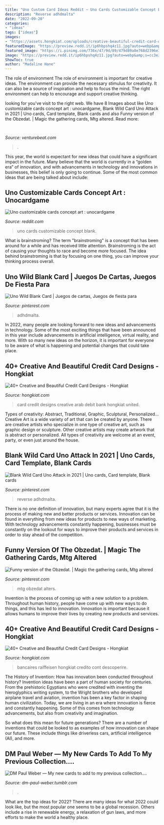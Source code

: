 ```yaml
---
title: "Uno Custom Card Ideas Reddit ~ Uno Cards Customizable Concept Blank"
description: "Reverse adhdmalta"
date: "2022-09-20"
categories:
- "ideas"
tags: ["ideas"]
images:
- "https://assets.hongkiat.com/uploads/creative-beautiful-credit-card-designs/arab.jpg"
featuredImage: "https://preview.redd.it/ip6hbpshq4z11.jpg?auto=webp&amp;s=cc3e3aee3047661ef6ecce1554ed3eb6ebeac9d9"
featured_image: "https://i.pinimg.com/736x/47/9d/89/479d89a8e768d2396e3f6cd4831e945c.jpg"
image: "https://preview.redd.it/ip6hbpshq4z11.jpg?auto=webp&amp;s=cc3e3aee3047661ef6ecce1554ed3eb6ebeac9d9"
ShowToc: true
author: "Madaline Hane"
---
```



The role of environment
The role of environment is important for creative ideas. The environment can provide the necessary stimulus for creativity. It can also be a source of inspiration and help to focus the mind. The right environment can help to encourage and support creative thinking.

	

		
looking for  you've visit to the right web. We have 8 Images about  like Uno customizable cards concept art : unocardgame, Blank Wild Card Uno Attack in 2021 | Uno cards, Card template, Blank cards and also Funny version of the Obzedat. | Magic the gathering cards, Mtg altered. Read more:
		
    
## 

<img loading=lazy src="https://venturebeat.com/wp-content/uploads/2019/05/amd-ryzen-third-generation.jpg" onerror="this.onerror=null;this.src='https://tse1.mm.bing.net/th?id=OIP.11ghnT6m99Zk2gavAzErcQHaDt&amp;pid=15.1';" alt="">

_Source: venturebeat.com_

>. 

	

This year, the world is expectant for new ideas that could have a significant impact in the future. Many believe that the world is currently in a “golden era” of innovation, and with advancements in technology and innovations in businesses, this belief is only going to continue. Some of the most common ideas that are being talked about include: 

    
## Uno Customizable Cards Concept Art : Unocardgame

<img loading=lazy src="https://preview.redd.it/ip6hbpshq4z11.jpg?auto=webp&amp;s=cc3e3aee3047661ef6ecce1554ed3eb6ebeac9d9" onerror="this.onerror=null;this.src='https://tse1.mm.bing.net/th?id=OIP.4SQ1tIHAogFyjG9UdcWRMgHaNK&amp;pid=15.1';" alt="Uno customizable cards concept art : unocardgame">

_Source: reddit.com_

>uno cards customizable concept blank. 

	

What is brainstroming?
The term "brainstroming" is a concept that has been around for a while and has received little attention. Brainstroming is the act of causing your thoughts to race and become more focused. The idea behind brainstroming is that by focusing on one thing, you can improve your thinking process overall.

    
## Uno Wild Blank Card | Juegos De Cartas, Juegos De Fiesta Para

<img loading=lazy src="https://i.pinimg.com/originals/8d/ce/2a/8dce2a9c2068d8f9c138bdac9211291d.jpg" onerror="this.onerror=null;this.src='https://tse4.mm.bing.net/th?id=OIP.1t2knErWc_9VXl0fn3pCHwHaJ4&amp;pid=15.1';" alt="Uno Wild Blank Card | Juegos de cartas, Juegos de fiesta para">

_Source: pinterest.com_

>adhdmalta. 

	

In 2022, many people are looking forward to new ideas and advancements in technology. Some of the most exciting things that have been announced in this year include advancements in artificial intelligence, virtual reality, and more. With so many new ideas on the horizon, it is important for everyone to be aware of what is happening and potential changes that could take place.

    
## 40+ Creative And Beautiful Credit Card Designs - Hongkiat

<img loading=lazy src="https://assets.hongkiat.com/uploads/creative-beautiful-credit-card-designs/arab.jpg" onerror="this.onerror=null;this.src='https://tse2.mm.bing.net/th?id=OIP.j5iWaYH7e13pi1IW9e12xAHaFL&amp;pid=15.1';" alt="40+ Creative and Beautiful Credit Card Designs - Hongkiat">

_Source: hongkiat.com_

>card credit designs creative arab debit bank hongkiat united. 

	

Types of creativity: Abstract, Traditional, Graphic, Sculptural, Personalized...
Creative Art is a wide variety of art that can be created by anyone. There are creative artists who specialize in one type of creative art, such as graphic design or sculpture. Other creative artists may create artwork that is abstract or personalized. All types of creativity are welcome at an event, party, or even just around the house.

    
## Blank Wild Card Uno Attack In 2021 | Uno Cards, Card Template, Blank Cards

<img loading=lazy src="https://i.pinimg.com/736x/47/9d/89/479d89a8e768d2396e3f6cd4831e945c.jpg" onerror="this.onerror=null;this.src='https://tse3.mm.bing.net/th?id=OIP.aLG76-9AVSuDbut1Rt5rzwHaJ3&amp;pid=15.1';" alt="Blank Wild Card Uno Attack in 2021 | Uno cards, Card template, Blank cards">

_Source: pinterest.com_

>reverse adhdmalta. 

	

There is no one definition of innovation, but many experts agree that it is the process of making new and better products or services. Innovation can be found in everything from new ideas for products to new ways of marketing. With technology advancements constantly happening, businesses must be constantly on the lookout for ways to improve their products and services in order to stay ahead of the competition.

    
## Funny Version Of The Obzedat. | Magic The Gathering Cards, Mtg Altered

<img loading=lazy src="https://i.pinimg.com/originals/94/d8/7a/94d87a9aec8a9f4ef365e33056648b85.jpg" onerror="this.onerror=null;this.src='https://tse4.mm.bing.net/th?id=OIP.Mm90QFUevvCNPCIF91eLmQHaKR&amp;pid=15.1';" alt="Funny version of the Obzedat. | Magic the gathering cards, Mtg altered">

_Source: pinterest.com_

>mtg obzedat alters. 

	

Invention is the process of coming up with a new solution to a problem. Throughout human history, people have come up with new ways to do things, and this has led to innovation. Innovation is important because it allows humans to improve their lives by creating new products and services.

    
## 40+ Creative And Beautiful Credit Card Designs - Hongkiat

<img loading=lazy src="https://assets.hongkiat.com/uploads/creative-beautiful-credit-card-designs/raiffeisen-1.jpg" onerror="this.onerror=null;this.src='https://tse2.mm.bing.net/th?id=OIP.18iy4QXO0VnDcJsqGuTDkgHaEK&amp;pid=15.1';" alt="40+ Creative and Beautiful Credit Card Designs - Hongkiat">

_Source: hongkiat.com_

>bancaires raiffeisen hongkiat credito cont descoperire. 

	

The History of Invention: How has innovation been conducted throughout history?
Invention ideas have been a part of human society for centuries. From the prehistoric Egyptians who were credited with inventing the hieroglyphics writing system, to the Wright brothers who developed airplane travel and aviation, invention has been a key factor in shaping human civilization. 
Today, we are living in an era where innovation is fierce and constantly happening. Some of this comes from technology advancements, but also from creativity and imagination. 

So what does this mean for future generations? There are a number of inventions that could be looked to as examples of how innovation can shape our future. These include things like driverless cars, artificial intelligence (AI), and more.

    
## DM Paul Weber — My New Cards To Add To My Previous Collection....

<img loading=lazy src="https://66.media.tumblr.com/526e4934b22f110e5d6c5f373cdbbfd1/tumblr_ocyejx7B4d1vu5c8fo5_1280.png" onerror="this.onerror=null;this.src='https://tse3.mm.bing.net/th?id=OIP.LCq9dqTwo_i9KHaPjMhM_AHaKf&amp;pid=15.1';" alt="DM Paul Weber — My new cards to add to my previous collection....">

_Source: dm-paul-weber.tumblr.com_

>. 

	

What are the top ideas for 2022?
There are many ideas for what 2022 could look like, but the most popular one seems to be a global recession. Others include a rise in renewable energy, a relaxation of gun laws, and more efforts to make the world a healthy place.

